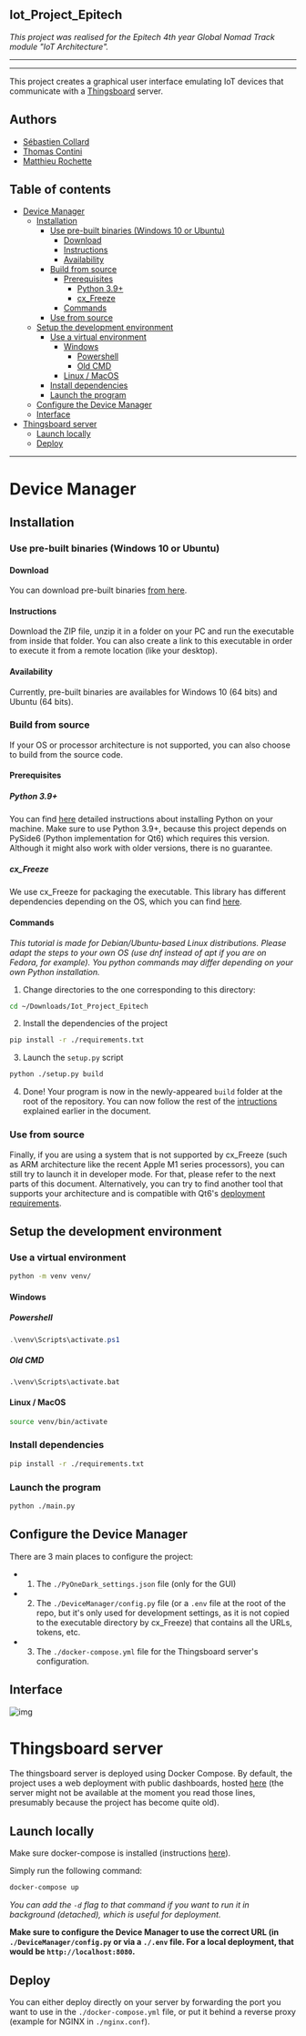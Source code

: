 Iot_Project_Epitech
---
*This project was realised for the Epitech 4th year Global Nomad Track module "IoT Architecture".*

---

---

This project creates a graphical user interface emulating IoT devices that communicate with a [Thingsboard](https://thingsboard.io/) server.

Authors
---
- [Sébastien Collard](https://github.com/SebCOLLARD)
- [Thomas Contini](https://github.com/Recevery)
- [Matthieu Rochette](https://github.com/MatthieuRochette)
  

Table of contents
----
- [Device Manager](#device-manager)
  - [Installation](#installation)
    - [Use pre-built binaries (Windows 10 or Ubuntu)](#use-pre-built-binaries-windows-10-or-ubuntu)
      - [Download](#download)
      - [Instructions](#instructions)
      - [Availability](#availability)
    - [Build from source](#build-from-source)
      - [Prerequisites](#prerequisites)
        - [Python 3.9+](#python-39)
        - [cx_Freeze](#cx_freeze)
      - [Commands](#commands)
    - [Use from source](#use-from-source)
  - [Setup the development environment](#setup-the-development-environment)
    - [Use a virtual environment](#use-a-virtual-environment)
      - [Windows](#windows)
        - [Powershell](#powershell)
        - [Old CMD](#old-cmd)
      - [Linux / MacOS](#linux--macos)
    - [Install dependencies](#install-dependencies)
    - [Launch the program](#launch-the-program)
  - [Configure the Device Manager](#configure-the-device-manager)
  - [Interface](#interface)
- [Thingsboard server](#thingsboard-server)
  - [Launch locally](#launch-locally)
  - [Deploy](#deploy)
  


-----------
# Device Manager
## Installation
### Use pre-built binaries (Windows 10 or Ubuntu)
#### Download
You can download pre-built binaries [from here](https://github.com/SebCOLLARD/Iot_Project_Epitech/releases).
#### Instructions
Download the ZIP file, unzip it in a folder on your PC and run the executable from inside that folder. You can also create a link to this executable in order to execute it from a remote location (like your desktop).
#### Availability
Currently, pre-built binaries are availables for Windows 10 (64 bits) and Ubuntu (64 bits).
### Build from source
If your OS or processor architecture is not supported, you can also choose to build from the source code.
#### Prerequisites
##### Python 3.9+
You can find [here](https://wiki.python.org/moin/BeginnersGuide/Download) detailed instructions about installing Python on your machine. Make sure to use Python 3.9+, because this project depends on PySide6 (Python implementation for Qt6) which requires this version. Although it might also work with older versions, there is no guarantee.
##### cx_Freeze
We use cx_Freeze for packaging the executable. This library has different dependencies depending on the OS, which you can find [here](https://cx-freeze.readthedocs.io/en/latest/installation.html#others-requirements).
#### Commands
*This tutorial is made for Debian/Ubuntu-based Linux distributions. Please adapt the steps to your own OS (use dnf instead of apt if you are on Fedora, for example).*
*You python commands may differ depending on your own Python installation.*
1. Change directories to the one corresponding to this directory:
```bash
cd ~/Downloads/Iot_Project_Epitech
```
2. Install the dependencies of the project
```bash
pip install -r ./requirements.txt
```
3. Launch the `setup.py` script
```bash
python ./setup.py build
```
4. Done! Your program is now in the newly-appeared `build` folder at the root of the repository. You can now follow the rest of the [intructions](#instructions) explained earlier in the document.
### Use from source
Finally, if you are using a system that is not supported by cx_Freeze (such as ARM architecture like the recent Apple M1 series processors), you can still try to launch it in developer mode. For that, please refer to the next parts of this document. Alternatively, you can try to find another tool that supports your architecture and is compatible with Qt6's [deployment requirements](https://doc.qt.io/qtforpython/deployment.html).
## Setup the development environment
### Use a virtual environment
```bash
python -m venv venv/
```
#### Windows
##### Powershell
```powershell
.\venv\Scripts\activate.ps1
```
##### Old CMD
```batch
.\venv\Scripts\activate.bat
```
#### Linux / MacOS
```bash
source venv/bin/activate
```
### Install dependencies
```bash
pip install -r ./requirements.txt
```
### Launch the program
```bash
python ./main.py
```
## Configure the Device Manager
There are 3 main places to configure the project:
- 1. The `./PyOneDark_settings.json` file (only for the GUI)
- 2. The `./DeviceManager/config.py` file (or a `.env` file at the root of the repo, but it's only used for development settings, as it is not copied to the executable directory by cx_Freeze) that contains all the URLs, tokens, etc.
- 3. The `./docker-compose.yml` file for the Thingsboard server's configuration.

## Interface
![img](https://i.ibb.co/3MLKj9g/lights.png)

# Thingsboard server
The thingsboard server is deployed using Docker Compose.
By default, the project uses a web deployment with public dashboards, hosted [here](http://thingsboard.matthieu-rochette.fr) (the server might not be available at the moment you read those lines, presumably because the project has become quite old).

## Launch locally
Make sure docker-compose is installed (instructions [here](https://docs.docker.com/compose/install/)).

Simply run the following command:
```bash
docker-compose up
```
*You can add the `-d` flag to that command if you want to run it in background (detached), which is useful for deployment.*

**Make sure to configure the Device Manager to use the correct URL (in `./DeviceManager/config.py` or via a `./.env` file. For a local deployment, that would be `http://localhost:8080`.**
## Deploy
You can either deploy directly on your server by forwarding the port you want to use in the `./docker-compose.yml` file, or put it behind a reverse proxy (example for NGINX in `./nginx.conf`).